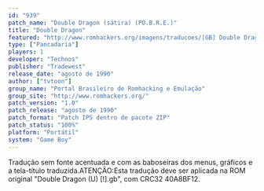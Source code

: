 ```yaml
---
id: "939"
patch_name: "Double Dragon (sátira) (PO.B.R.E.)"
title: "Double Dragon"
featured: "http://www.romhackers.org/imagens/traducoes/[GB] Double Dragon - Po.B.R.E. - 1.png"
type: ["Pancadaria"]
players: 1
developer: "Technos"
publisher: "Tradewest"
release_date: "agosto de 1990"
author: ["tvtoon"]
group_name: "Portal Brasileiro de Romhacking e Emulação"
group_site: "http://www.romhackers.org/"
patch_version: "1.0"
patch_release: "agosto de 1990"
patch_format: "Patch IPS dentro de pacote ZIP"
patch_status: "100%"
platform: "Portátil"
system: "Game Boy"
---
```


Tradução sem fonte acentuada e com as baboseiras dos menus, gráficos e a tela-título traduzida.ATENÇÃO:Esta tradução deve ser aplicada na ROM original "Double Dragon (U) [!].gb", com CRC32 40A8BF12.